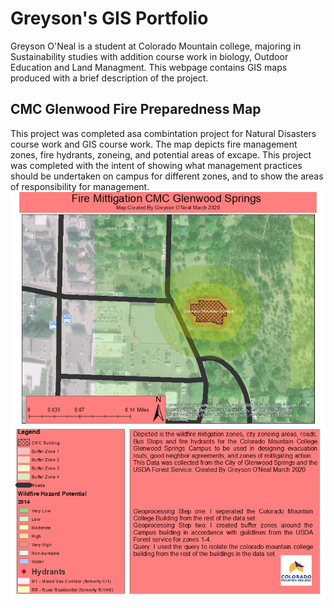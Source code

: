 # Greyson's GIS Portfolio
Greyson O'Neal is a student at Colorado Mountain college, majoring in Sustainability studies with addition course work in biology, Outdoor Education and Land Managment. This webpage contains GIS maps produced with a brief description of the project. 
## CMC Glenwood Fire Preparedness Map
This project was completed asa combintation project for Natural Disasters course work and GIS course work. The map depicts fire management zones, fire hydrants, zoneing, and potential areas of excape. This project was completed with the intent of showing what management practices should be undertaken on campus for different zones, and to show the areas of responsibility for management. 
![Fire](Fire.jpg)

